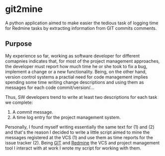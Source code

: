 # git2mine
A python application aimed to make easier the tedious task of logging time for Redmine tasks by extracting information from GIT commits comments.

## Purpose

My experience so far, working as software developer for different comapnies indicates that, for most of the project management approaches, the developer must report how much time he or she took to fix a bug, implement a change or a new functionality.
Being, on the other hand, version control systems a practial need for code management implies spending some time writing change descriptions and using them as messages for each code commit/version/...

Thus, SW developers trend to write at least two descriptions for each task we complete:

  1. A *commit* message.
  2. A time log entry for the project management system.
  
Personally, I found myself writing essentially the same text for (1) and (2) and that's the reason I decided to write a little script aimed to mine the messages registered at the VCS (1) and use them as time reports for the issue tracker (2).
Being [GIT] and [Redmine] the VCS and project management tool I interact with at work I wrote my script for working with them.



[GIT]:http://git-scm.com/
[Redmine]:http://www.redmine.org/


